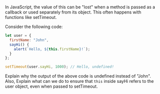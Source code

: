 In JavaScript, the value of this can be "lost" when a method is passed as a callback or used separately from its object. This often happens with functions like setTimeout.

Consider the following code:

```js index.js
let user = {
  firstName: "John",
  sayHi() {
    alert(`Hello, ${this.firstName}!`);
  }
};

setTimeout(user.sayHi, 1000); // Hello, undefined!
```

Explain why the output of the above code is undefined instead of "John". Also, Explain what can we do to ensure that `this` inside sayHi refers to the user object, even when passed to setTimeout.
